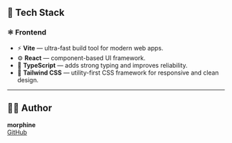 ## 🧰 Tech Stack

### ⚛️ Frontend
- ⚡ **Vite** — ultra-fast build tool for modern web apps.  
- ⚙️ **React** — component-based UI framework.  
- 🧩 **TypeScript** — adds strong typing and improves reliability.  
- 🎨 **Tailwind CSS** — utility-first CSS framework for responsive and clean design.  

---

## 🧑‍💻 Author  
**morphine**  
[GitHub](https://github.com/kandratiche)